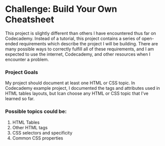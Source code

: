 <h1>Challenge: Build Your Own Cheatsheet</h1>

<p>
This project is slightly different than others I have encountered thus far on Codecademy.
  Instead of a tutorial, this project contains a series of open-ended requirements which describe the project I will be building. 
  There are many possible ways to correctly fulfill all of these requirements, and I am expected to use the internet, Codecademy, and other resources when I encounter a problem.
</p>

<h3>Project Goals</h3>
<p>
My project should document at least one HTML or CSS topic. 
In Codecademy example project, I documented the tags and attributes used in HTML tables layouts, but Ican choose any HTML or CSS topic that I’ve learned so far.


<h3>Possible topics could be:</h3>
<ol>
  <li>HTML Tables</li>
  <li>Other HTML tags</li>
  <li>CSS selectors and specificity</li>
  <li>Common CSS properties</li>
</ol>
</p>

